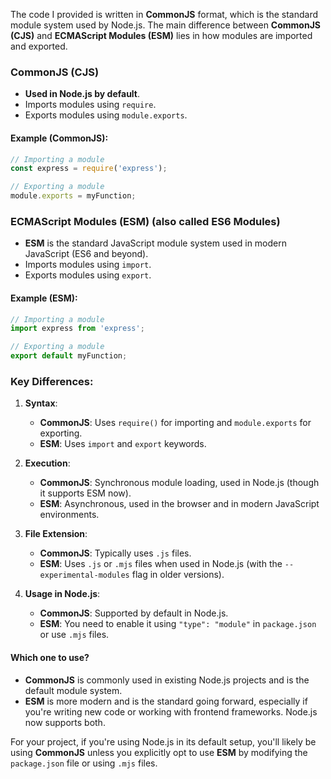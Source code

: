 The code I provided is written in **CommonJS** format, which is the standard module system used by Node.js. The main difference between **CommonJS (CJS)** and **ECMAScript Modules (ESM)** lies in how modules are imported and exported.

### **CommonJS (CJS)**
- **Used in Node.js by default**.
- Imports modules using `require`.
- Exports modules using `module.exports`.

#### Example (CommonJS):
```javascript
// Importing a module
const express = require('express');

// Exporting a module
module.exports = myFunction;
```

### **ECMAScript Modules (ESM)** (also called **ES6 Modules**)
- **ESM** is the standard JavaScript module system used in modern JavaScript (ES6 and beyond).
- Imports modules using `import`.
- Exports modules using `export`.

#### Example (ESM):
```javascript
// Importing a module
import express from 'express';

// Exporting a module
export default myFunction;
```

### Key Differences:

1. **Syntax**:
   - **CommonJS**: Uses `require()` for importing and `module.exports` for exporting.
   - **ESM**: Uses `import` and `export` keywords.

2. **Execution**:
   - **CommonJS**: Synchronous module loading, used in Node.js (though it supports ESM now).
   - **ESM**: Asynchronous, used in the browser and in modern JavaScript environments.

3. **File Extension**:
   - **CommonJS**: Typically uses `.js` files.
   - **ESM**: Uses `.js` or `.mjs` files when used in Node.js (with the `--experimental-modules` flag in older versions).

4. **Usage in Node.js**:
   - **CommonJS**: Supported by default in Node.js.
   - **ESM**: You need to enable it using `"type": "module"` in `package.json` or use `.mjs` files.

#### Which one to use?
- **CommonJS** is commonly used in existing Node.js projects and is the default module system.
- **ESM** is more modern and is the standard going forward, especially if you're writing new code or working with frontend frameworks. Node.js now supports both.

For your project, if you're using Node.js in its default setup, you'll likely be using **CommonJS** unless you explicitly opt to use **ESM** by modifying the `package.json` file or using `.mjs` files.